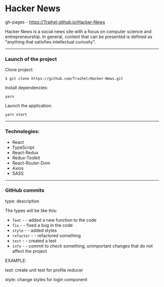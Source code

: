 # Hacker News

gh-pages - https://Traihel.github.io/Hacker-News

Hacker News is a social news site with a focus on computer science and
entrepreneurship. In general, content that can be presented is defined as "anything that satisfies intellectual
curiosity".

---

### Launch of the project

Clone project:

```
$ git clone https://github.com/Traihel/Hacker-News.git
```

Install dependencies:

```
yarn
```

Launch the application:

```
yarn start
```

---

### Technologies:

- React
- TypeScript
- React-Redux
- Redux-Toolkit
- React-Router-Dom
- Axios
- SASS

---

### GitHub commits

type: description

The types will be like this:

- `feat` - - added a new function to the code
- `fix` - - fixed a bug in the code
- `style` - - added styles
- `refactor` - - refactored something
- `test` - - created a test
- `info` - - commit to check something, unimportant changes that do not affect the project

EXAMPLE:

test: create unit test for profile reducer

style: change styles for login component